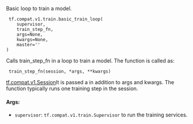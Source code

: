 
Basic loop to train a model.

```
 tf.compat.v1.train.basic_train_loop(
    supervisor,
    train_step_fn,
    args=None,
    kwargs=None,
    master=''
)
```

Calls train_step_fn in a loop to train a model. The function is called as:

```
 train_step_fn(session, *args, **kwargs)
```
[tf.compat.v1.Session](https://www.tensorflow.org/api_docs/python/tf/compat/v1/Session)It is passed a  in addition to args and kwargs. The function typically runs one training step in the session.

#### Args:
- `supervisor`: `tf.compat.v1.train.Supervisor` to run the training services.
